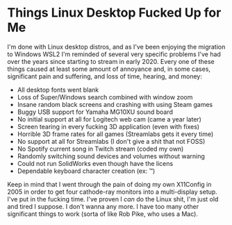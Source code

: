 # Things Linux Desktop Fucked Up for Me

I'm done with Linux desktop distros, and as I've been enjoying the
migration to Windows WSL2 I'm reminded of several very specific problems
I've had over the years since starting to stream in early 2020. Every
one of these things caused at least some amount of annoyance and, in
some cases, significant pain and suffering, and loss of time, hearing,
and money:

* All desktop fonts went blank
* Loss of Super/Windows search combined with window zoom
* Insane random black screens and crashing with using Steam games
* Buggy USB support for Yamaha MG10XU sound board
* No initial support at all for Logitech web cam (came a year later)
* Screen tearing in every fucking 3D application (even with fixes)
* Horrible 3D frame rates for all games (Streamlabs gets it every time)
* No support at all for Streamlabs (I don't give a shit that not FOSS)
* No Spotify current song in Twitch stream (coded my own)
* Randomly switching sound devices and volumes without warning
* Could not run SolidWorks even though have the licens
* Dependable keyboard character creation (ex: ™)

Keep in mind that I went through the pain of doing my own X11Config in
2005 in order to get four cathode-ray monitors into a multi-display
setup. I've put in the fucking time. I've proven I *can* do the Linux
shit, I'm just old and tired I suppose. I don't wanna any more. I have
too many other significant things to work (sorta of like Rob Pike, who
uses a Mac).
